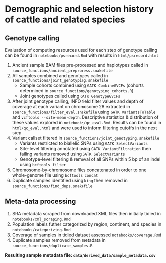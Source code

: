 # Demographic and selection history of cattle and related species

## Genotype calling

Evaluation of computing resources used for each step of genotype calling can be found in `notebooks/psrecord.Rmd` with results in `html/psrecord.html`

1. Ancient sample BAM files pre-processed and haplotypes called in `source_functions/ancient_preprocess.snakefile`
2. All samples combined and genotypes called in `source_functions/joint_genotyping.snakefile`
    + Sample cohorts combined using `GATK CombineGVCFs` (cohorts determined in `source_functions/genotyping_cohorts.R`)
    + Joint genotypes called using `GATK GenotypeGVCFs`
3. After joint genotype calling, INFO field filter values and depth of coverage at each variant on chromosome 28 extracted in `source_functions/filter_eval.snakefile` using `GATK VariantsToTable` and `vcftools --site-mean-depth`. Descriptive statistics & distribution of these values explored in `notebooks/qc_eval.Rmd`. Results can be found in `html/qc_eval.html` and were used to inform filtering cutoffs in the next step
4. Variant callset filtered in `source_functions/joint_genotyping.snakefile`
    + Variants restricted to biallelic SNPs using `GATK SelectVariants`
    + Site-level filtering annotated using `GATK VariantFiltration` then failing variants removed using `GATK SelectVariants`
    + Genotype-level filtering & removal of all SNPs within 5 bp of an indel using `bcftools filter`
5. Chromosome-by-chromosome files concatenated in order to one whole-genome file using `bcftools concat`
6. Duplicate samples identified using `king` then removed in `source_functions/find_dups.snakefile`


    
## Meta-data processing

1. SRA metadata scraped from downloaded XML files then initially tidied in `notebooks/xml_scraping.Rmd`
2. Population labels futher categorized by region, continent, and species in `notebooks/categorizing.Rmd`
3. Coverage of samples in tidied dataset assessed `notebooks/coverage.Rmd`
4. Duplicate samples removed from metadata in `source_functions/duplicate_samples.R`

**Resulting sample metadata file: `data/derived_data/sample_metadata.csv`**
